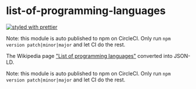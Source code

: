# list-of-programming-languages

[![styled with prettier](https://img.shields.io/badge/styled_with-prettier-ff69b4.svg)](https://github.com/prettier/prettier)

Note: this module is auto published to npm on CircleCI. Only run `npm version
patch|minor|major` and let CI do the rest.

The Wikipedia
page
["List of programming languages"](https://en.wikipedia.org/wiki/List_of_programming_languages) converted
into JSON-LD.

Note: this module is auto published to npm on CircleCI. Only run `npm version
patch|minor|major` and let CI do the rest.
